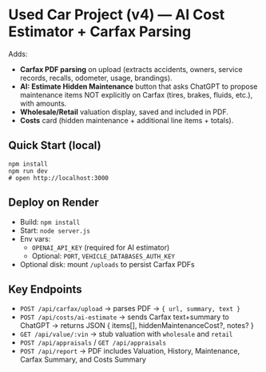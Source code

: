 # Used Car Project (v4) — AI Cost Estimator + Carfax Parsing

Adds:
- **Carfax PDF parsing** on upload (extracts accidents, owners, service records, recalls, odometer, usage, brandings).
- **AI: Estimate Hidden Maintenance** button that asks ChatGPT to propose maintenance items NOT explicitly on Carfax (tires, brakes, fluids, etc.), with amounts.
- **Wholesale/Retail** valuation display, saved and included in PDF.
- **Costs** card (hidden maintenance + additional line items + totals).

## Quick Start (local)
```
npm install
npm run dev
# open http://localhost:3000
```

## Deploy on Render
- Build: `npm install`
- Start: `node server.js`
- Env vars:
  - `OPENAI_API_KEY` (required for AI estimator)
  - Optional: `PORT`, `VEHICLE_DATABASES_AUTH_KEY`
- Optional disk: mount `/uploads` to persist Carfax PDFs

## Key Endpoints
- `POST /api/carfax/upload` → parses PDF → `{ url, summary, text }`
- `POST /api/costs/ai-estimate` → sends Carfax text+summary to ChatGPT → returns JSON { items[], hiddenMaintenanceCost?, notes? }
- `GET /api/value/:vin` → stub valuation with `wholesale` and `retail`
- `POST /api/appraisals` / `GET /api/appraisals`
- `POST /api/report` → PDF includes Valuation, History, Maintenance, Carfax Summary, and Costs Summary